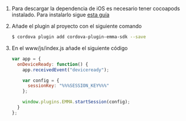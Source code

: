 1. Para descargar la dependencia de iOS es necesario tener cocoapods instalado. Para instalarlo sigue <a target="_blank" href="https://guides.cocoapods.org/using/getting-started.html#toc_3">esta guía</a>

2. Añade el plugin al proyecto con el siguiente comando

   ```bash
   $ cordova plugin add cordova-plugin-emma-sdk --save
   ```

3. En el www/js/index.js añade el siguiente código

   ```javascript
   var app = {
     onDeviceReady: function() {
       app.receivedEvent("deviceready");

       var config = {
         sessionKey: "%%%SESSION_KEY%%%"
       };

       window.plugins.EMMA.startSession(config);
     }
   };
   ```
